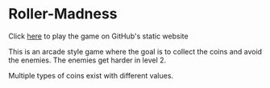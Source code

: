 # Roller-Madness

Click [here](https://jt5519.github.io/Roller-Madness/) to play the game on GitHub's static website 

This is an arcade style game where the goal is to collect the coins and avoid the enemies. The enemies get harder in level 2. 

Multiple types of coins exist with different values. 

